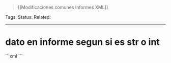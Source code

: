 > [[Modificaciones comunes Informes XML]]

Tags: 
Status: 
Related: 

___

# dato en informe segun si es str o int

<td name="day_amount"  
    class="text-end">  
    <t t-if="isinstance(day_amount, str)">  
        <t t-esc="day_amount"/>  
    </t>  
    <t t-else="">  
        <t t-esc="day_amount" t-options="{'widget': 'float', 'precision': 2}"/>  
    </t>  
</td>
```xml
<td name="day_amount"  
    class="text-end">  
    <t t-if="isinstance(day_amount, str)">  
        <t t-esc="day_amount"/>  
    </t>  
    <t t-else="">  
        <t t-esc="day_amount" t-options="{'widget': 'float', 'precision': 2}"/>  
    </t>  
</td>
```